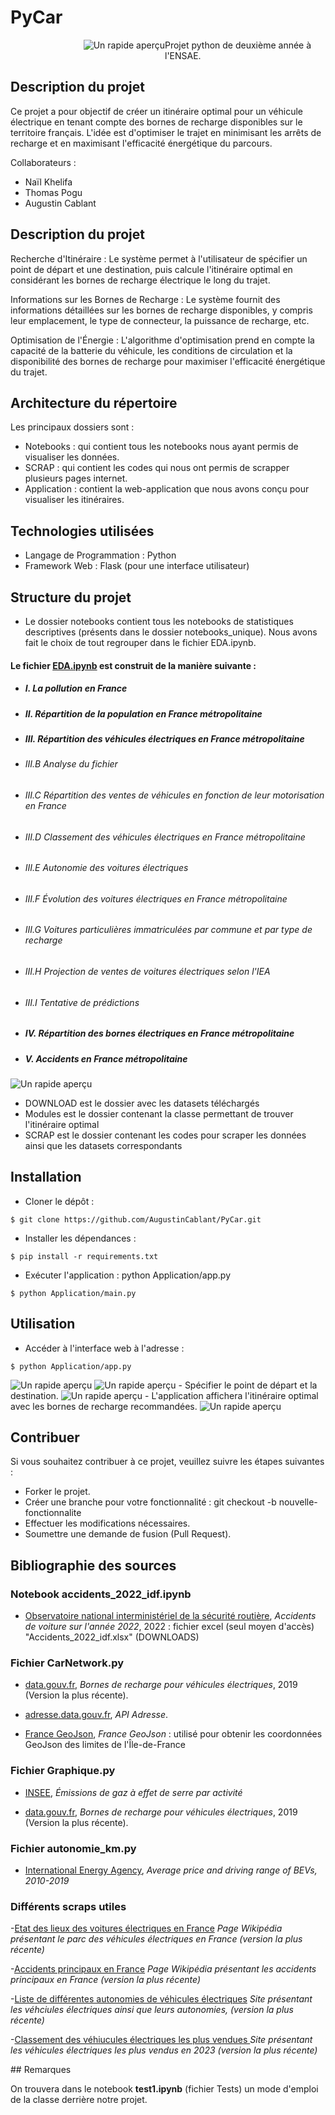 # PyCar

<div style="display: flex; justify-content: space-between;">
    <div style="flex: 1; text-align: right;">
        <picture>
        <source media="(prefers-color-scheme: dark) srcset= "https://github.com/AugustinCablant/PyCar/blob/main/Application/Static/logo.jpeg">
        <source media="(prefers-color-scheme: light)" srcset="https://github.com/AugustinCablant/PyCar/blob/main/Application/Static/logo.jpeg">
        <img alt="Un rapide aperçu" src="https://github.com/AugustinCablant/PyCar/blob/main/Application/Static/logo.jpeg">
        </picture>
    </div>
    <div style="flex: 1; padding-right: 10px;">
        Projet python de deuxième année à l'ENSAE.
    </div>
    
</div>

## Description du projet 
Ce projet a pour objectif de créer un itinéraire optimal pour un véhicule électrique en tenant compte des bornes de recharge disponibles sur le territoire français. L'idée est d'optimiser le trajet en minimisant les arrêts de recharge et en maximisant l'efficacité énergétique du parcours.

Collaborateurs : 
- Naïl Khelifa 
- Thomas Pogu
- Augustin Cablant

## Description du projet 
Recherche d'Itinéraire : Le système permet à l'utilisateur de spécifier un point de départ et une destination, puis calcule l'itinéraire optimal en considérant les bornes de recharge électrique le long du trajet.

Informations sur les Bornes de Recharge : Le système fournit des informations détaillées sur les bornes de recharge disponibles, y compris leur emplacement, le type de connecteur, la puissance de recharge, etc.

Optimisation de l'Énergie : L'algorithme d'optimisation prend en compte la capacité de la batterie du véhicule, les conditions de circulation et la disponibilité des bornes de recharge pour maximiser l'efficacité énergétique du trajet.

## Architecture du répertoire 
Les principaux dossiers sont : 
- Notebooks : qui contient tous les notebooks nous ayant permis de visualiser les données.
- SCRAP : qui contient les codes qui nous ont permis de scrapper plusieurs pages internet.
- Application : contient la web-application que nous avons conçu pour visualiser les itinéraires.

## Technologies utilisées
- Langage de Programmation : Python
- Framework Web : Flask (pour une interface utilisateur)

## Structure du projet

- Le dossier notebooks contient tous les notebooks de statistiques descriptives (présents dans le dossier notebooks_unique). Nous avons fait le choix de tout regrouper dans le fichier EDA.ipynb. 
#### Le fichier [EDA.ipynb](https://github.com/AugustinCablant/PyCar/blob/main/notebooks/EDA.ipynb) est construit de la manière suivante :
- ##### I. La pollution en France

- ##### II. Répartition de la population en France métropolitaine

- ##### III. Répartition des véhicules électriques en France métropolitaine

- ###### III.B Analyse du fichier
- ###### III.C Répartition des ventes de véhicules en fonction de leur motorisation en France
- ###### III.D Classement des véhicules électriques en France métropolitaine
- ###### III.E Autonomie des voitures électriques
- ###### III.F Évolution des voitures électriques en France métropolitaine
- ###### III.G Voitures particulières immatriculées par commune et par type de recharge
- ###### III.H Projection de ventes de voitures électriques selon l'IEA
- ###### III.I Tentative de prédictions

- ##### IV. Répartition des bornes électriques en France métropolitaine

- ##### V. Accidents en France métropolitaine

<picture>
 <source media="(prefers-color-scheme: dark)" srcset="https://github.com/AugustinCablant/PyCar/blob/main/images/cap1.png">
 <source media="(prefers-color-scheme: light)" srcset="https://github.com/AugustinCablant/PyCar/blob/main/images/cap1.png">
<img alt="Un rapide aperçu" src="https://github.com/AugustinCablant/PyCar/blob/main/cap.png">
</picture>

- DOWNLOAD est le dossier avec les datasets téléchargés
- Modules est le dossier contenant la classe permettant de trouver l'itinéraire optimal
- SCRAP est le dossier contenant les codes pour scraper les données ainsi que les datasets correspondants

## Installation

- Cloner le dépôt : 
```
$ git clone https://github.com/AugustinCablant/PyCar.git
```

- Installer les dépendances :

```
$ pip install -r requirements.txt
```

- Exécuter l'application : python Application/app.py
```
$ python Application/main.py
```

## Utilisation

- Accéder à l'interface web à l'adresse : 
```
$ python Application/app.py
``` 
<picture>
 <source media="(prefers-color-scheme: dark)" srcset="https://github.com/AugustinCablant/PyCar/blob/main/images/python.png">
 <source media="(prefers-color-scheme: light)" srcset="https://github.com/AugustinCablant/PyCar/blob/main/images/python.png">
 <img alt="Un rapide aperçu" src="https://github.com/AugustinCablant/PyCar/blob/main/images/python.png">
</picture>
<picture>
 <source media="(prefers-color-scheme: dark)" srcset="https://github.com/AugustinCablant/PyCar/blob/main/images/web_app.png">
 <source media="(prefers-color-scheme: light)" srcset="https://github.com/AugustinCablant/PyCar/blob/main/images/web_app.png">
 <img alt="Un rapide aperçu" src="https://github.com/AugustinCablant/PyCar/blob/main/images/web_app.png">
</picture>
- Spécifier le point de départ et la destination.
<picture>
 <source media="(prefers-color-scheme: dark)" srcset="https://github.com/AugustinCablant/PyCar/blob/main/images/web_app_1.png">
 <source media="(prefers-color-scheme: light)" srcset="https://github.com/AugustinCablant/PyCar/blob/main/images/web_app_1.png">
 <img alt="Un rapide aperçu" src="https://github.com/AugustinCablant/PyCar/blob/main/images/web_app_1.png">
</picture>
- L'application affichera l'itinéraire optimal avec les bornes de recharge recommandées.
<picture>
 <source media="(prefers-color-scheme: dark)" srcset="https://github.com/AugustinCablant/PyCar/blob/main/images/iti.png">
 <source media="(prefers-color-scheme: light)" srcset="https://github.com/AugustinCablant/PyCar/blob/main/images/iti.png">
 <img alt="Un rapide aperçu" src="https://github.com/AugustinCablant/PyCar/blob/main/images/iti.png">
</picture>

## Contribuer 

Si vous souhaitez contribuer à ce projet, veuillez suivre les étapes suivantes :

- Forker le projet.
- Créer une branche pour votre fonctionnalité : git checkout -b nouvelle-fonctionnalite
- Effectuer les modifications nécessaires.
- Soumettre une demande de fusion (Pull Request).

## Bibliographie des sources

### Notebook accidents_2022_idf.ipynb

- [Observatoire national interministériel de la sécurité routière](https://www.onisr.securite-routiere.gouv.fr/sites/default/files/2023-10/ONISR_DDT_2022.xlsx), *Accidents de voiture sur l'année 2022*, 2022 : fichier excel (seul moyen d'accès) "Accidents_2022_idf.xlsx" (DOWNLOADS)

### Fichier CarNetwork.py 

- [data.gouv.fr](https://www.data.gouv.fr/fr/datasets/bornes-de-recharge-pour-vehicules-electriques-3/), *Bornes de recharge pour véhicules électriques*, 2019 (Version la plus récente).

- [adresse.data.gouv.fr](https://adresse.data.gouv.fr/api-doc/adresse), *API Adresse*.

- [France GeoJson](https://france-geojson.gregoiredavid.fr/), *France GeoJson* : utilisé pour obtenir les coordonnées GeoJson des limites de l'Île-de-France

### Fichier Graphique.py

- [INSEE](https://www.insee.fr/fr/statistiques/fichier/2015759/deve-envir-emissions-co2.xlsx), *Émissions de gaz à effet de serre par activité*

- [data.gouv.fr](https://www.data.gouv.fr/fr/datasets/bornes-de-recharge-pour-vehicules-electriques-3/), *Bornes de recharge pour véhicules électriques*, 2019 (Version la plus récente).

### Fichier autonomie_km.py

- [International Energy Agency](https://www.iea.org/data-and-statistics/charts/average-price-and-driving-range-of-bevs-2010-2019), *Average price and driving range of BEVs, 2010-2019*

### Différents scraps utiles

  -[Etat des lieux des voitures électriques en France](https://fr.wikipedia.org/wiki/Voiture_%C3%A9lectrique_en_France) *Page Wikipédia présentant le parc des véhicules électriques en France (version la plus récente)*

  -[Accidents principaux en France](https://fr.wikipedia.org/wiki/%C3%89volution_d%C3%A9taill%C3%A9e_des_accidents_routiers_en_France_m%C3%A9tropolitaine) *Page Wikipédia présentant les accidents principaux en France (version la plus récente)*

  -[Liste de différentes autonomies de véhicules électriques](https://www.automobile-propre.com/voiture-electrique-top-des-meilleures-autonomies/) *Site présentant les véhciules électriques ainsi que leurs autonomies, (version la plus récente)*

  -[Classement des véhiucules électriques les plus vendues ](https://www.frandroid.com/survoltes/voitures-electriques/1707169_les-70-voitures-electriques-les-plus-vendues-en-france-le-numero-2-mondial-arrive-enfin) *Site présentant les véhicules électriques les plus vendus en 2023 (version la plus récente)*
 



## Remarques 

On trouvera dans le notebook **test1.ipynb** (fichier Tests) un mode d'emploi de la classe derrière notre projet. 
